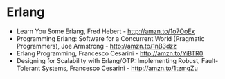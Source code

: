 Erlang
======

- Learn You Some Erlang, Fred Hebert - http://amzn.to/1o7OoEx
- Programming Erlang: Software for a Concurrent World (Pragmatic Programmers), Joe Armstrong - http://amzn.to/1nB3dzz
- Erlang Programming, Francesco Cesarini - http://amzn.to/YiBTR0
- Designing for Scalability with Erlang/OTP: Implementing Robust, Fault-Tolerant Systems, Francesco Cesarini - http://amzn.to/1tzmqZu